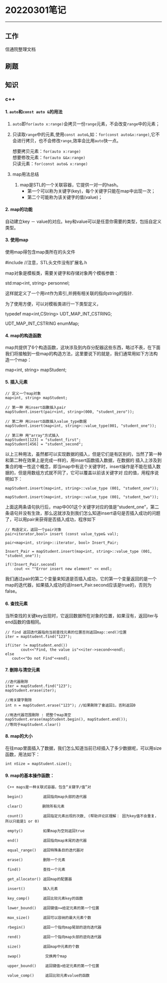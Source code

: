 # 20220301笔记
---

## 工作
信通院整理文档

## 刷题  

## 知识

### c++  
#### 1. ```auto```和```const auto &```的用法  
1. ```auto```即```for(auto x:range)```会拷贝一份```range```元素，不会改变```range```中的元素；  
2. 只读取```range```中的元素,使用```const auto&```,如：```for(const auto&x:range)```,它不会进行拷贝，也不会修改```range```,效率会比用```auto```快一点。

    想要拷贝元素：```for(auto x:range)```  
    想要修改元素：```for(auto &&x:range)```  
    只读元素：```for(const auto& x:range)```  
2. map用法总结
   1. map是STL的一个关联容器，它提供一对一的hash。
      * 第一个可以称为关键字(key)，每个关键字只能在map中出现一次；
      * 第二个可能称为该关键字的值(value)；
#### 2. map的功能

自动建立key － value的对应。key和value可以是任意你需要的类型，包括自定义类型。

#### 3. 使用map

使用map得包含map类所在的头文件

#include <map>  //注意，STL头文件没有扩展名.h

map对象是模板类，需要关键字和存储对象两个模板参数：

std:map<int, string> personnel;

这样就定义了一个用int作为索引,并拥有相关联的指向string的指针.

为了使用方便，可以对模板类进行一下类型定义，

typedef map<int,CString> UDT_MAP_INT_CSTRING;

UDT_MAP_INT_CSTRING enumMap;

#### 4. map的构造函数

map共提供了6个构造函数，这块涉及到内存分配器这些东西，略过不表，在下面我们将接触到一些map的构造方法，这里要说下的就是，我们通常用如下方法构造一个map：

map<int, string> mapStudent;

#### 5. 插入元素
```
// 定义一个map对象
map<int, string> mapStudent;
 
// 第一种 用insert函數插入pair
mapStudent.insert(pair<int, string>(000, "student_zero"));
 
// 第二种 用insert函数插入value_type数据
mapStudent.insert(map<int, string>::value_type(001, "student_one"));
 
// 第三种 用"array"方式插入
mapStudent[123] = "student_first";
mapStudent[456] = "student_second";
```
以上三种用法，虽然都可以实现数据的插入，但是它们是有区别的，当然了第一种和第二种在效果上是完成一样的，用insert函数插入数据，在数据的 插入上涉及到集合的唯一性这个概念，即当map中有这个关键字时，insert操作是不能在插入数据的，但是用数组方式就不同了，它可以覆盖以前该关键字对 应的值，用程序说明如下：  
```
mapStudent.insert(map<int, string>::value_type (001, "student_one"));
 
mapStudent.insert(map<int, string>::value_type (001, "student_two"));
```
上面这两条语句执行后，map中001这个关键字对应的值是“student_one”，第二条语句并没有生效，那么这就涉及到我们怎么知道insert语句是否插入成功的问题了，可以用pair来获得是否插入成功，程序如下  
```
// 构造定义，返回一个pair对象
pair<iterator,bool> insert (const value_type& val);
 
pair<map<int, string>::iterator, bool> Insert_Pair;
 
Insert_Pair = mapStudent.insert(map<int, string>::value_type (001, "student_one"));
 
if(!Insert_Pair.second)
    cout << ""Error insert new element" << endl;
```
我们通过pair的第二个变量来知道是否插入成功，它的第一个变量返回的是一个map的迭代器，如果插入成功的话Insert_Pair.second应该是true的，否则为false。

#### 6. 查找元素

当所查找的关键key出现时，它返回数据所在对象的位置，如果沒有，返回iter与end函数的值相同。  
``` 
// find 返回迭代器指向当前查找元素的位置否则返回map::end()位置
iter = mapStudent.find("123");
 
if(iter != mapStudent.end())
       cout<<"Find, the value is"<<iter->second<<endl;
else
   cout<<"Do not Find"<<endl;
```
#### 7. 刪除与清空元素
```
//迭代器刪除
iter = mapStudent.find("123");
mapStudent.erase(iter);
 
//用关键字刪除
int n = mapStudent.erase("123"); //如果刪除了會返回1，否則返回0
 
//用迭代器范围刪除 : 把整个map清空
mapStudent.erase(mapStudent.begin(), mapStudent.end());
//等同于mapStudent.clear()
```
#### 8. map的大小

在往map里面插入了数据，我们怎么知道当前已经插入了多少数据呢，可以用size函数，用法如下：
```
int nSize = mapStudent.size();
```
#### 9. map的基本操作函数：

     C++ maps是一种关联式容器，包含“关键字/值”对

     begin()         返回指向map头部的迭代器

     clear(）        删除所有元素

     count()         返回指定元素出现的次数, (帮助评论区理解： 因为key值不会重复，所以只能是1 or 0)

     empty()         如果map为空则返回true

     end()           返回指向map末尾的迭代器

     equal_range()   返回特殊条目的迭代器对

     erase()         删除一个元素

     find()          查找一个元素

     get_allocator() 返回map的配置器

     insert()        插入元素

     key_comp()      返回比较元素key的函数

     lower_bound()   返回键值>=给定元素的第一个位置

     max_size()      返回可以容纳的最大元素个数

     rbegin()        返回一个指向map尾部的逆向迭代器

     rend()          返回一个指向map头部的逆向迭代器

     size()          返回map中元素的个数

     swap()           交换两个map

     upper_bound()    返回键值>给定元素的第一个位置

     value_comp()     返回比较元素value的函数